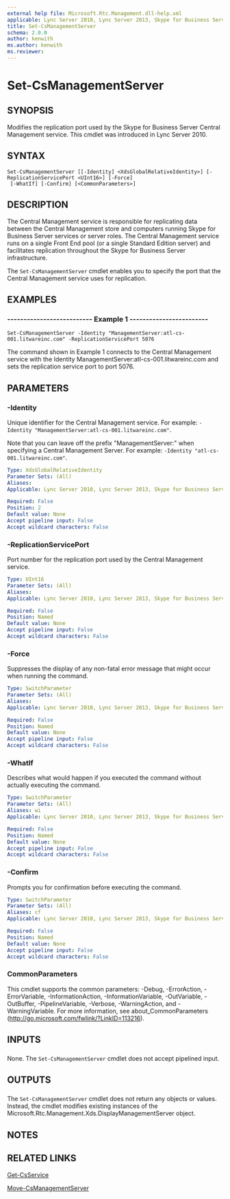 ```yaml
---
external help file: Microsoft.Rtc.Management.dll-help.xml
applicable: Lync Server 2010, Lync Server 2013, Skype for Business Server 2015, Skype for Business Server 2019
title: Set-CsManagementServer
schema: 2.0.0
author: kenwith
ms.author: kenwith
ms.reviewer:
---
```


# Set-CsManagementServer

## SYNOPSIS
Modifies the replication port used by the Skype for Business Server Central Management service.
This cmdlet was introduced in Lync Server 2010.


## SYNTAX

```
Set-CsManagementServer [[-Identity] <XdsGlobalRelativeIdentity>] [-ReplicationServicePort <UInt16>] [-Force]
 [-WhatIf] [-Confirm] [<CommonParameters>]
```

## DESCRIPTION
The Central Management service is responsible for replicating data between the Central Management store and computers running Skype for Business Server services or server roles.
The Central Management service runs on a single Front End pool (or a single Standard Edition server) and facilitates replication throughout the Skype for Business Server infrastructure.

The `Set-CsManagementServer` cmdlet enables you to specify the port that the Central Management service uses for replication.


## EXAMPLES

### -------------------------- Example 1 ------------------------
```
Set-CsManagementServer -Identity "ManagementServer:atl-cs-001.litwareinc.com" -ReplicationServicePort 5076
```

The command shown in Example 1 connects to the Central Management service with the Identity ManagementServer:atl-cs-001.litwareinc.com and sets the replication service port to port 5076.


## PARAMETERS

### -Identity
Unique identifier for the Central Management service.
For example: `-Identity "ManagementServer:atl-cs-001.litwareinc.com"`.

Note that you can leave off the prefix "ManagementServer:" when specifying a Central Management Server.
For example: `-Identity "atl-cs-001.litwareinc.com"`.

```yaml
Type: XdsGlobalRelativeIdentity
Parameter Sets: (All)
Aliases: 
Applicable: Lync Server 2010, Lync Server 2013, Skype for Business Server 2015, Skype for Business Server 2019

Required: False
Position: 2
Default value: None
Accept pipeline input: False
Accept wildcard characters: False
```

### -ReplicationServicePort
Port number for the replication port used by the Central Management service.

```yaml
Type: UInt16
Parameter Sets: (All)
Aliases: 
Applicable: Lync Server 2010, Lync Server 2013, Skype for Business Server 2015, Skype for Business Server 2019

Required: False
Position: Named
Default value: None
Accept pipeline input: False
Accept wildcard characters: False
```

### -Force
Suppresses the display of any non-fatal error message that might occur when running the command.

```yaml
Type: SwitchParameter
Parameter Sets: (All)
Aliases: 
Applicable: Lync Server 2010, Lync Server 2013, Skype for Business Server 2015, Skype for Business Server 2019

Required: False
Position: Named
Default value: None
Accept pipeline input: False
Accept wildcard characters: False
```

### -WhatIf
Describes what would happen if you executed the command without actually executing the command.

```yaml
Type: SwitchParameter
Parameter Sets: (All)
Aliases: wi
Applicable: Lync Server 2010, Lync Server 2013, Skype for Business Server 2015, Skype for Business Server 2019

Required: False
Position: Named
Default value: None
Accept pipeline input: False
Accept wildcard characters: False
```

### -Confirm
Prompts you for confirmation before executing the command.

```yaml
Type: SwitchParameter
Parameter Sets: (All)
Aliases: cf
Applicable: Lync Server 2010, Lync Server 2013, Skype for Business Server 2015, Skype for Business Server 2019

Required: False
Position: Named
Default value: None
Accept pipeline input: False
Accept wildcard characters: False
```

### CommonParameters
This cmdlet supports the common parameters: -Debug, -ErrorAction, -ErrorVariable, -InformationAction, -InformationVariable, -OutVariable, -OutBuffer, -PipelineVariable, -Verbose, -WarningAction, and -WarningVariable. For more information, see about_CommonParameters (http://go.microsoft.com/fwlink/?LinkID=113216).

## INPUTS

###  
None.
The `Set-CsManagementServer` cmdlet does not accept pipelined input.

## OUTPUTS

###  
The `Set-CsManagementServer` cmdlet does not return any objects or values.
Instead, the cmdlet modifies existing instances of the Microsoft.Rtc.Management.Xds.DisplayManagementServer object.

## NOTES

## RELATED LINKS

[Get-CsService](Get-CsService.md)

[Move-CsManagementServer](Move-CsManagementServer.md)

